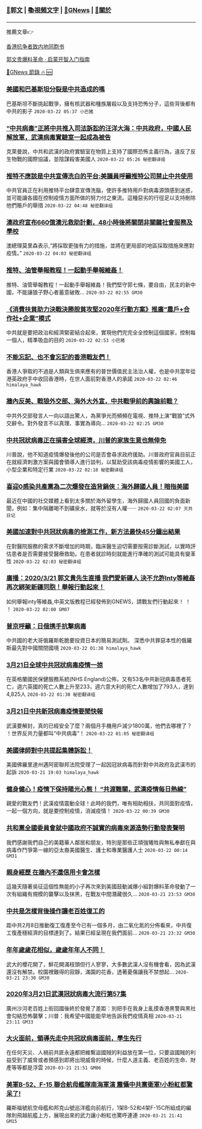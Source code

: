 ###  [:eagle:郭文](https://github.com/ourhimalayas/txt) | [:books:視頻文字](https://github.com/ourhimalayas/txt/blob/master/content/README.md) | [:newspaper:GNews](https://github.com/ourhimalayas/txt/blob/master/content/gnews/README.md) | [:pray:關於](https://github.com/ourhimalayas/home/tree/master/about)
---

推薦文章:point_right:

[香港抗争者致内地同胞书](https://github.com/ourhimalayas/news/blob/master/2019/08/a_letter_from_the_hong_kong_people.md)

[郭文贵爆料革命 · 启蒙开智入门指南](https://github.com/ourhimalayas/txt/issues/1)

[:newspaper:GNews 節錄 :fire: :new:](https://github.com/ourhimalayas/txt/blob/master/content/gnews/README.md) 



### [美國和巴基斯坦分裂是中共造成的嗎](/content/gnews/1/README.md)

巴基斯坦不斷挑起戰爭，擁有核武器和種族屠殺以及支持恐怖分子，這些背後都有中共的影子  `2020-03-22 05:37 小巴猪`

### [“中共病毒”正將中共推入司法訴訟的汪洋大海：中共政府，中國人民解放軍，武漢病毒實驗室一起成為被告](/content/gnews/2/README.md)

克萊曼說，中共和武漢的政府實驗室在物質上支持了國際恐怖主義行為，違反了反生物戰的國際協議，並陰謀殺害美國人  `2020-03-22 05:26 秘密翻译组`

### [推特不應該是中共宣傳洗白的平台:美議員呼籲推特公司禁止中共使用](/content/gnews/3/README.md)

中共官員正在利用推特平台肆意宣傳洗腦，使許多推特用戶對病毒源頭感到迷惑，並可能讓各國在控制疫情方面所做的努力付之東流。這種惡劣的行徑足以支持刪除他們賬戶的舉措  `2020-03-22 04:48 秘密翻译组`

### [澳政府宣布660億澳元救助計劃，48小時後將關閉非關鍵社會服務及學校](/content/gnews/4/README.md)

澳總理莫里森表示,“將採取更強有力的措施，並將在更局部的地區採取措施來應對疫情。”  `2020-03-22 04:03 秘密翻译组`

### [推特、油管舉報教程！一起動手舉報維姦！](/content/gnews/5/README.md)

推特、油管舉報教程！一起動手舉報維姦！我們堅守郭七條，要自由，民主的新中國，不能讓狼子野心者蓄意破敗...  `2020-03-22 02:55 GM30`

### [《消費扶貧助力決戰決勝脫貧攻堅2020年行動方案》推廣“農戶+合作社+企業”模式](/content/gnews/6/README.md)

中共就是要把政治和經濟緊密結合起來，實現他們完完全全控制這個國家，控制每一個人，精準吸血的目的  `2020-03-22 02:53 小巴猪`

### [不能忘記、也不會忘記的香港戰友們！](/content/gnews/7/README.md)

香港人爭取的不過是人類與生俱來應有的普世價值民主法治人權，也是中共當年從港英政府手中收回香港時，在世人面前對香港人的承諾  `2020-03-22 02:46 himalaya_hawk`

### [牆內反美、戰狼外交部、海外大外宣，中共戰爭前的輿論前戰？](/content/gnews/8/README.md)

中共外交部發言人一向以語出驚人，為黨爭光而頻頻在電視、推特上演“戰狼”式外交辭令。對外發言不以真理、事實為導向...  `2020-03-22 02:25 GM30`

### [中共冠狀病毒正在損害全球經濟，川普的家族生意也無倖免](/content/gnews/9/README.md)

川普說，他不知道疫情爆發後他的公司是否會尋求政府援助。川普政府官員目前正在就經濟刺激方案與國會領導人進行談判，以幫助受該病毒疫情影響的美國工人，小型企業和特定行業  `2020-03-22 02:18 秘密翻译组`

### [喜迎0感染共產黨為二次爆發在造背鍋俠：海外歸國人員！暗指美國](/content/gnews/10/README.md)

最近在中國的社交媒體上看到太多關於海外留學生，海外歸國人員回國的負面新聞，例如：集中隔離喝不到礦泉水，就等於沒有人權······  `2020-03-22 02:07 灭共日记`

### [美國加速對中共冠狀病毒的檢測工作，新方法最快45分鐘出結果](/content/gnews/11/README.md)

在對醫院服務的需求不斷增加的時期，臨床醫生迫切需要按需診斷測試，以實時評估患者是否需要接受醫療救助。在患者就診時刻就能進行準確的測試可能具有變革性  `2020-03-22 02:03 秘密翻译组`

### [廣播：2020/3/21 郭文貴先生直播 我們愛新疆人 決不允許Inty等維姦再次綁架新疆同胞！舉報行動起來！](/content/gnews/12/README.md)

如何舉報inty等維姦,中英文版教程已經發佈到GNEWS，請戰友們行動起來！ ！ ！  `2020-03-22 02:00 GM07`

### [普京呼籲：日俄携手抗擊病毒](/content/gnews/13/README.md)

中共國的老大哥俄羅斯乾脆要投資日本的簡易測試劑。 深悉中共罪惡本性的俄羅斯最先對中國關閉國境  `2020-03-22 01:38 himalaya_hawk`

### [3月21日全球中共冠狀病毒疫情一掠](/content/gnews/14/README.md)

在英格蘭國民保健服務系統(NHS England)公佈，又有53名中共新冠病毒患者死亡，週六英國的死亡人數上升至233，週六意大利的死亡人數增加了793人，達到4,825人  `2020-03-22 01:30 秘密翻译组`

### [3月21日中共新冠病毒疫情要聞快報](/content/gnews/15/README.md)

武漢要解封，真的已經安全了麼？兩個月手機用戶減少1800萬，他們去哪裡了？ ！世界反共力量都叫“中共病毒”！  `2020-03-22 01:05 秘密翻译组`

### [美國律師對中共提起集體訴訟！](/content/gnews/16/README.md)

美國佛羅里達州邁阿密聯邦法院受理了一起因冠狀病毒而針對中共政府及武漢市的起訴  `2020-03-21 19:03 himalaya_hawk`

### [健身健心！疫情下保持陽光心態！ “共渡難關，武漢疫情每日熱線”](/content/gnews/17/README.md)

親愛的戰友們！武漢疫情震動全球！此時的我們，唯有相助相扶，共同面對疫情，一起一個方向，就是要控制疫情，消滅疫情！  `2020-03-22 00:39 GM30`

### [共和黨全國委員會就中國政府不誠實的病毒來源造勢行動發表聲明](/content/gnews/18/README.md)

我們感謝我們自己的美籍華人鄰居和朋友，特別是那些正頑強犧牲與無私奉獻在與病毒作鬥爭第一線的亞太裔美國醫生、護士和專業醫護人士  `2020-03-22 00:14 GM31`

### [親身經歷 在牆內不還信用卡會怎樣](/content/gnews/19/README.md)

這幾天隨著吳征這個性無能的小子再次來到美國鼓動滅爆小組對爆料革命發動了一次有組織有規模的襲擊以及抹黑，在戰友中間潛藏很久...  `2020-03-21 23:53 GM30`

### [中共是怎樣背後操作讓老百姓復工的](/content/gnews/20/README.md)

距中共2月8日推動復工復產至今已有一個多月，由二氧化氮的分佈看來，中共復工復產穩經濟的目標達到了。結果已經呈現在我們面前...  `2020-03-21 23:32 GM30`

### [年年歲歲花相似，歲歲年年人不同！](/content/gnews/21/README.md)

武大的櫻花開了，鮮花開滿枝頭但行人寥寥，大多數武漢人沒有機會看，因為武漢還沒有解禁。校園裡難得的寂靜，滿園的花香，透著憂傷讓我不禁想起...  `2020-03-21 23:30 GM30`

### [2020年3月21日武漢冠狀病毒大流行第57集](/content/gnews/22/README.md)

廣州沙河老百姓上街回國後終於發覺了差距：別把手在我身上亂摸香港黑警與黑社會勾結恐怖襲擊；川普：我希望中國能能早地告訴我們疫情真相  `2020-03-21 23:11 GM33`

### [大火面前，領導先走中共冠狀病毒面前，學生先行](/content/gnews/23/README.md)

在任何天災、人禍前共匪永遠都把維繫盜國賊的利益放在第一位，只要盜國賊的利益受到了威脅或者預感到即將出現威脅的時候，什麼人道主義、老百姓的生命、財產等等都是浮雲  `2020-03-21 21:51 GM06`

### [美軍B-52、F-15 聯合航母艦隊南海軍演 震懾中共黨衛軍!小粉紅都驚呆了!](/content/gnews/24/README.md)

羅斯福號航空母艦和邦克山號巡洋艦向前航行，1架B-52和4架F-15C所組成的編隊則飛越航艦上方，展現出來的武力讓小粉紅也驚呼連連  `2020-03-21 21:41 GM15`

